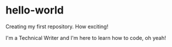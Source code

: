 # hello-world
Creating my first repository. How exciting!

I'm a Technical Writer and I'm here to learn how to code, oh  yeah!
